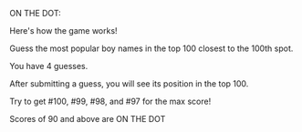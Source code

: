 ON THE DOT:

Here's how the game works!

Guess the most popular boy names in the top 100 closest to the 100th spot.

You have 4 guesses.

After submitting a guess, you will see its position in the top 100.

Try to get #100, #99, #98, and #97 for the max score!

Scores of 90 and above are ON THE DOT 
